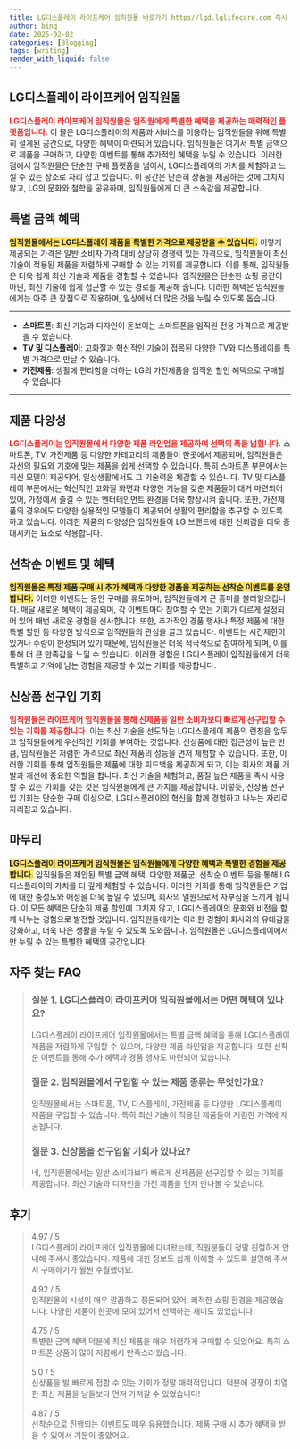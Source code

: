 ```yaml
---
title: LG디스플레이 라이프케어 임직원몰 바로가기 https//lgd.lglifecare.com 즉시 방문
author: bing
date: 2025-02-02
categories: [Blogging]
tags: [writing]
render_with_liquid: false
---
```



<h2 id='LG디스플레이_라이프케어_임직원몰'>LG디스플레이 라이프케어 임직원몰</h2>

<p><b><span style="color: #ee2323;">LG디스플레이 라이프케어 임직원몰은 임직원에게 특별한 혜택을 제공하는 매력적인 플랫폼입니다.</span></b> 이 몰은 LG디스플레이의 제품과 서비스를 이용하는 임직원들을 위해 특별히 설계된 공간으로, 다양한 혜택이 마련되어 있습니다. 임직원들은 여기서 특별 금액으로 제품을 구매하고, 다양한 이벤트를 통해 추가적인 혜택을 누릴 수 있습니다. 이러한 점에서 임직원몰은 단순한 구매 플랫폼을 넘어서, LG디스플레이의 가치를 체험하고 느낄 수 있는 장소로 자리 잡고 있습니다. 이 공간은 단순히 상품을 제공하는 것에 그치지 않고, LG의 문화와 철학을 공유하며, 임직원들에게 더 큰 소속감을 제공합니다.</p>

<h2 id='특별_금액_혜택'>특별 금액 혜택</h2>

<p><b><span style="background-color: #ffe066;">임직원몰에서는 LG디스플레이 제품을 특별한 가격으로 제공받을 수 있습니다.</span></b> 이렇게 제공되는 가격은 일반 소비자 가격 대비 상당히 경쟁력 있는 가격으로, 임직원들이 최신 기술이 적용된 제품을 저렴하게 구매할 수 있는 기회를 제공합니다. 이를 통해, 임직원들은 더욱 쉽게 최신 기술과 제품을 경험할 수 있습니다. 임직원몰은 단순한 쇼핑 공간이 아닌, 최신 기술에 쉽게 접근할 수 있는 경로를 제공해 줍니다. 이러한 혜택은 임직원들에게는 아주 큰 장점으로 작용하며, 일상에서 더 많은 것을 누릴 수 있도록 돕습니다.</p>

<hr />

<ul>
    <li><b>스마트폰</b>: 최신 기능과 디자인이 돋보이는 스마트폰을 임직원 전용 가격으로 제공받을 수 있습니다.</li>
    <li><b>TV 및 디스플레이</b>: 고화질과 혁신적인 기술이 접목된 다양한 TV와 디스플레이를 특별 가격으로 만날 수 있습니다.</li>
    <li><b>가전제품</b>: 생활에 편리함을 더하는 LG의 가전제품을 임직원 할인 혜택으로 구매할 수 있습니다.</li>
</ul>

<hr />

<h2 id='제품_다양성'>제품 다양성</h2>

<p><b><span style="color: #ee2323;">LG디스플레이는 임직원몰에서 다양한 제품 라인업을 제공하여 선택의 폭을 넓힙니다.</span></b> 스마트폰, TV, 가전제품 등 다양한 카테고리의 제품들이 한곳에서 제공되며, 임직원들은 자신의 필요와 기호에 맞는 제품을 쉽게 선택할 수 있습니다. 특히 스마트폰 부문에서는 최신 모델이 제공되어, 일상생활에서도 그 기술력을 체감할 수 있습니다. TV 및 디스플레이 부문에서는 혁신적인 고화질 화면과 다양한 기능을 갖춘 제품들이 대거 마련되어 있어, 가정에서 즐길 수 있는 엔터테인먼트 환경을 더욱 향상시켜 줍니다. 또한, 가전제품의 경우에도 다양한 실용적인 모델들이 제공되어 생활의 편리함을 추구할 수 있도록 하고 있습니다. 이러한 제품의 다양성은 임직원들이 LG 브랜드에 대한 신뢰감을 더욱 증대시키는 요소로 작용합니다.</p>

<h2 id='선착순_이벤트'>선착순 이벤트 및 혜택</h2>

<p><b><span style="background-color: #ffe066;">임직원몰은 특정 제품 구매 시 추가 혜택과 다양한 경품을 제공하는 선착순 이벤트를 운영합니다.</span></b> 이러한 이벤트는 동안 구매를 유도하며, 임직원들에게 큰 흥미를 불러일으킵니다. 매달 새로운 혜택이 제공되며, 각 이벤트마다 참여할 수 있는 기회가 다르게 설정되어 있어 매번 새로운 경험을 선사합니다. 또한, 추가적인 경품 행사나 특정 제품에 대한 특별 할인 등 다양한 방식으로 임직원들의 관심을 끌고 있습니다. 이벤트는 시간제한이 있거나 수량이 한정되어 있기 때문에, 임직원들은 더욱 적극적으로 참여하게 되며, 이를 통해 더 큰 만족감을 느낄 수 있습니다. 이러한 경험은 LG디스플레이 임직원들에게 더욱 특별하고 기억에 남는 경험을 제공할 수 있는 기회를 제공합니다.</p>

<h2 id='신상품_선구입기회'>신상품 선구입 기회</h2>

<p><b><span style="color: #ee2323;">임직원들은 라이프케어 임직원몰을 통해 신제품을 일반 소비자보다 빠르게 선구입할 수 있는 기회를 제공합니다.</span></b> 이는 최신 기술을 선도하는 LG디스플레이 제품의 런칭을 앞두고 임직원들에게 우선적인 기회를 부여하는 것입니다. 신상품에 대한 접근성이 높은 만큼, 임직원들은 저렴한 가격으로 최신 제품의 성능을 먼저 체험할 수 있습니다. 또한, 이러한 기회를 통해 임직원들은 제품에 대한 피드백을 제공하게 되고, 이는 회사의 제품 개발과 개선에 중요한 역할을 합니다. 최신 기술을 체험하고, 품질 높은 제품을 즉시 사용할 수 있는 기회를 갖는 것은 임직원들에게 큰 가치를 제공합니다. 이렇듯, 신상품 선구입 기회는 단순한 구매 이상으로, LG디스플레이의 혁신을 함께 경험하고 나누는 자리로 자리잡고 있습니다.</p>

<h2 id='마무리'>마무리</h2>

<p><b><span style="background-color: #ffe066;">LG디스플레이 라이프케어 임직원몰은 임직원들에게 다양한 혜택과 특별한 경험을 제공합니다.</span></b> 임직원들은 제안된 특별 금액 혜택, 다양한 제품군, 선착순 이벤트 등을 통해 LG디스플레이의 가치를 더 깊게 체험할 수 있습니다. 이러한 기회를 통해 임직원들은 기업에 대한 충성도와 애정을 더욱 높일 수 있으며, 회사의 일원으로서 자부심을 느끼게 됩니다. 이 모든 혜택은 단순히 제품 할인에 그치지 않고, LG디스플레이의 문화와 비전을 함께 나누는 경험으로 발전할 것입니다. 임직원들에게는 이러한 경험이 회사와의 유대감을 강화하고, 더욱 나은 생활을 누릴 수 있도록 도와줍니다. 임직원몰은 LG디스플레이에서만 누릴 수 있는 특별한 혜택의 공간입니다.</p>


<h2 id='자주_찾는_FAQ'>자주 찾는 FAQ</h2>
<div itemscope="" itemtype="https://schema.org/FAQPage"> 
<blockquote> 
<div itemscope="" itemprop="mainEntity" itemtype="https://schema.org/Question"> 
<h3 itemprop="name">질문 1. LG디스플레이 라이프케어 임직원몰에서는 어떤 혜택이 있나요?</h3> 
<div itemscope="" itemprop="acceptedAnswer" itemtype="https://schema.org/Answer"> 
<span itemprop="text"> 
<p>LG디스플레이 라이프케어 임직원몰에서는 특별 금액 혜택을 통해 LG디스플레이 제품을 저렴하게 구입할 수 있으며, 다양한 제품 라인업을 제공합니다. 또한 선착순 이벤트를 통해 추가 혜택과 경품 행사도 마련되어 있습니다.</p> 
</span> 
</div> 
</div> 

<div itemscope="" itemprop="mainEntity" itemtype="https://schema.org/Question"> 
<h3 itemprop="name">질문 2. 임직원몰에서 구입할 수 있는 제품 종류는 무엇인가요?</h3> 
<div itemscope="" itemprop="acceptedAnswer" itemtype="https://schema.org/Answer"> 
<span itemprop="text"> 
<p>임직원몰에서는 스마트폰, TV, 디스플레이, 가전제품 등 다양한 LG디스플레이 제품을 구입할 수 있습니다. 특히 최신 기술이 적용된 제품들이 저렴한 가격에 제공됩니다.</p> 
</span> 
</div> 
</div> 

<div itemscope="" itemprop="mainEntity" itemtype="https://schema.org/Question"> 
<h3 itemprop="name">질문 3. 신상품을 선구입할 기회가 있나요?</h3> 
<div itemscope="" itemprop="acceptedAnswer" itemtype="https://schema.org/Answer"> 
<span itemprop="text"> 
<p>네, 임직원몰에서는 일반 소비자보다 빠르게 신제품을 선구입할 수 있는 기회를 제공합니다. 최신 기술과 디자인을 가진 제품을 먼저 만나볼 수 있습니다.</p> 
</span> 
</div> 
</div> 
</blockquote> 
</div>
<h2 id='후기'>후기</h2>
<div itemscope itemtype="https://schema.org/Product">
  <blockquote>
  <div itemprop="review" itemscope itemtype="https://schema.org/Review">
      <div itemprop="reviewRating" itemscope itemtype="https://schema.org/Rating"> <span itemprop="ratingValue">4.97</span> / <span itemprop="bestRating">5</span> </div>
      <span itemprop="reviewBody">LG디스플레이 라이프케어 임직원몰에 다녀왔는데, 직원분들이 정말 친절하게 안내해 주셔서 좋았습니다. 제품에 대한 정보도 쉽게 이해할 수 있도록 설명해 주셔서 구매하기가 훨씬 수월했어요.</span>
  </div>
  <br>
  <div itemprop="review" itemscope itemtype="https://schema.org/Review">
      <div itemprop="reviewRating" itemscope itemtype="https://schema.org/Rating"> <span itemprop="ratingValue">4.92</span> / <span itemprop="bestRating">5</span> </div>
      <span itemprop="reviewBody">임직원몰의 시설이 매우 깔끔하고 정돈되어 있어, 쾌적한 쇼핑 환경을 제공했습니다. 다양한 제품이 한곳에 모여 있어서 선택하는 재미도 있었습니다.</span>
  </div>
  <br>
  <div itemprop="review" itemscope itemtype="https://schema.org/Review">
      <div itemprop="reviewRating" itemscope itemtype="https://schema.org/Rating"> <span itemprop="ratingValue">4.75</span> / <span itemprop="bestRating">5</span> </div>
      <span itemprop="reviewBody">특별한 금액 혜택 덕분에 최신 제품을 매우 저렴하게 구매할 수 있었어요. 특히 스마트폰 상품이 많이 저렴해서 만족스러웠습니다.</span>
  </div>
  <br>
  <div itemprop="review" itemscope itemtype="https://schema.org/Review">
      <div itemprop="reviewRating" itemscope itemtype="https://schema.org/Rating"> <span itemprop="ratingValue">5.0</span> / <span itemprop="bestRating">5</span> </div>
      <span itemprop="reviewBody">신상품을 발 빠르게 접할 수 있는 기회가 정말 매력적입니다. 덕분에 경쟁이 치열한 최신 제품을 남들보다 먼저 가져갈 수 있었습니다!</span>
  </div>
  <br>
  <div itemprop="review" itemscope itemtype="https://schema.org/Review">
      <div itemprop="reviewRating" itemscope itemtype="https://schema.org/Rating"> <span itemprop="ratingValue">4.87</span> / <span itemprop="bestRating">5</span> </div>
      <span itemprop="reviewBody">선착순으로 진행되는 이벤트도 매우 유용했습니다. 제품 구매 시 추가 혜택을 받을 수 있어서 기분이 좋았어요.</span>
  </div>
  </blockquote>
</div>
